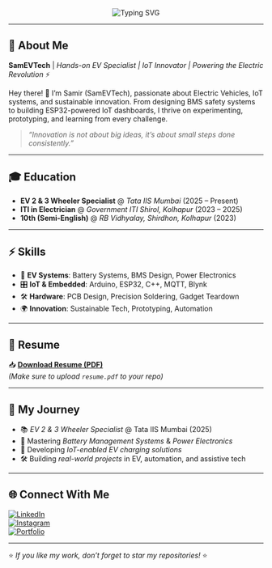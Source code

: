 <div align="center">
  <img src="https://readme-typing-svg.herokuapp.com?font=Poppins&size=24&pause=1000&color=1E3A8A&center=true&vCenter=true&width=600&lines=Hey+There!+I'm+Sam...;EV+Specialist+%40+Tata+IIS+Mumbai;Power+Electronics+%26+BMS+Engineer;Arduino+%26+ESP32+Innovator;Building+the+Electric+Future!+%F0%9F%9A%97%E2%9A%A1%EF%B8%8F" alt="Typing SVG" />
</div>

---

## 🔋 About Me
**SamEVTech** | *Hands-on EV Specialist | IoT Innovator | Powering the Electric Revolution* ⚡️

Hey there! 👋 I’m Samir (SamEVTech), passionate about Electric Vehicles, IoT systems, and sustainable innovation. From designing BMS safety systems to building ESP32-powered IoT dashboards, I thrive on experimenting, prototyping, and learning from every challenge.

> *“Innovation is not about big ideas, it’s about small steps done consistently.”*

---

## 🎓 Education
- **EV 2 & 3 Wheeler Specialist** @ *Tata IIS Mumbai* (2025 – Present)  
- **ITI in Electrician** @ *Government ITI Shirol, Kolhapur* (2023 – 2025)  
- **10th (Semi-English)** @ *RB Vidhyalay, Shirdhon, Kolhapur* (2023)  

---

## ⚡ Skills
- 🔋 **EV Systems**: Battery Systems, BMS Design, Power Electronics  
- 🎛️ **IoT & Embedded**: Arduino, ESP32, C++, MQTT, Blynk  
- 🛠️ **Hardware**: PCB Design, Precision Soldering, Gadget Teardown  
- 🌍 **Innovation**: Sustainable Tech, Prototyping, Automation  

---

## 📄 Resume
📥 [**Download Resume (PDF)**](https://github.com/SamEVTech/SamEVTech/raw/main/resume.pdf)  
*(Make sure to upload `resume.pdf` to your repo)*

---

## 🚀 My Journey
- 📚 *EV 2 & 3 Wheeler Specialist* @ Tata IIS Mumbai (2025)  
- 🔋 Mastering *Battery Management Systems* & *Power Electronics*  
- 🚗 Developing *IoT-enabled EV charging solutions*  
- 🛠️ Building *real-world projects* in EV, automation, and assistive tech  

---

## 🌐 Connect With Me
[![LinkedIn](https://img.shields.io/badge/LinkedIn-%230A66C2.svg?&style=for-the-badge&logo=linkedin&logoColor=white)](https://www.linkedin.com/in/sam-evtech-451520380)  
[![Instagram](https://img.shields.io/badge/Instagram-E4405F.svg?&style=for-the-badge&logo=instagram&logoColor=white)](https://instagram.com/_samir_m___)  
[![Portfolio](https://img.shields.io/badge/Portfolio-000000.svg?&style=for-the-badge&logo=vercel&logoColor=white)](https://sam-evtech.vercel.app)  

---

⭐ *If you like my work, don’t forget to star my repositories!* ⭐
